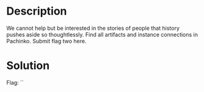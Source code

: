 # Description

We cannot help but be interested in the stories of people that history pushes aside so thoughtlessly.
Find all artifacts and instance connections in Pachinko. Submit flag two here.

# Solution



Flag: ``